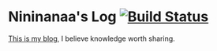 # Nininanaa's Log [![Build Status](https://travis-ci.org/nininanaa/nininanaa.github.io.svg?branch=hexo)](https://travis-ci.org/nininanaa/nininanaa.github.io)

[This is my blog](https://nininanaa.github.io), I believe knowledge worth sharing.
